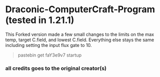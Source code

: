 # Draconic-ComputerCraft-Program (tested in 1.21.1)
This Forked version made a few small changes to the limits on the max temp, target C.field, and lowest C.field. Everything else stays the same including setting the input flux gate to 10.

> pastebin get faY3e9v7 startup

### all credits goes to the original creator(s)
